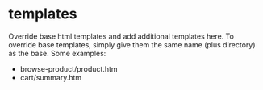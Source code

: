 templates
=========

Override base html templates and add additional templates here.
To override base templates, simply give them the same name (plus directory) as the base. Some examples:
- browse-product/product.htm
- cart/summary.htm